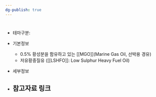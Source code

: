```yaml
---
dg-publish: true
---
```

#

- 테마구분: 


- 기본정보
	- 0.5% 황성분을 함유하고 있는 [[MGO]](Marine Gas Oil, 선박용 경유)
	- 저유황중질유 ([[LSHFO]]: Low Sulphur Heavy Fuel Oil)


- 세부정보



- 참고자료 링크
	- 

